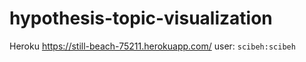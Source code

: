 # hypothesis-topic-visualization


Heroku https://still-beach-75211.herokuapp.com/ user:
`scibeh:scibeh`

